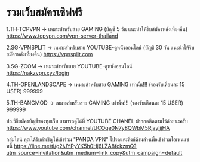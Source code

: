 # รวมเว็บสมัครเซิฟฟรี

1.TH-TCPVPN -> เหมาะสำหรับสาย GAMING (บัญชี 5 วัน แนะนำให้รีบสมัครหลังเที่ยงคืน)
https://www.tcpvpn.com/vpn-server-thailand

2.SG-VPNSPLIT -> เหมาะสำหรับสาย YOUTUBE-ดูหนังออนไลน์ (บัญชี 30 วัน แนะนำให้รีบสมัครหลังเที่ยงคืน)
https://vpnsplit.com

3.SG-ZCOM -> เหมาะสำหรับสาย YOUTUBE-ดูหนังออนไลน์
https://nakzvpn.xyz/login

4.TH-OPENLANDSCAPE -> เหมาะสำหรับสาย GAMING เท่านั้น!!! (รองรับเดือนละ 15 USER)
999999

5.TH-BANGMOD -> เหมาะสำหรับสาย GAMING เท่านั้น!!! (รองรับเดือนละ 15 USER)
999999

ปล.วิธีสมัครบัญชีของทุกเว็บ สามารถดูได้ที่ YOUTUBE CHANEL ฝากกดติดตามไว้ด้วยนะครับ
https://www.youtube.com/channel/UCOqe0N7y8QWbM5RjayljjHA

กลุ่มไลน์
คุณได้รับคำเชิญให้เข้าร่วม "PANDA VPN" โปรดแตะลิงก์ด้านล่างเพื่อเข้าร่วมโอเพนแชทนี้
https://line.me/ti/g2/JYPyYK5h0Hj6LZA8fckzmQ?utm_source=invitation&utm_medium=link_copy&utm_campaign=default
